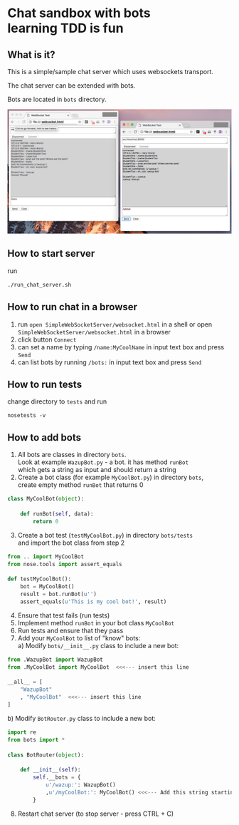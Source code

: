 # Chat sandbox with bots <br>learning TDD is fun
 
## What is it?
This is a simple/sample chat server which uses websockets transport.

The chat server can be extended with  bots.

Bots are located in ```bots``` directory.

![Bots chat example](ib_bots.png?raw=true "Chat example")

## How to start server
run 
```bash
./run_chat_server.sh 
```

## How to run chat in a browser
1. run ```open SimpleWebSocketServer/websocket.html``` in a shell or open ```SimpleWebSocketServer/websocket.html``` in a browser
2. click button ```Connect```
3. can set a name by typing ```/name:MyCoolName``` in input text box and press ```Send```
4. can list bots by running ```/bots:``` in input text box and press ```Send```

## How to run tests
change directory to ```tests``` and run
```
nosetests -v
```

## How to add bots
1. All bots are classes in directory ```bots```.<br>
Look at example ```WazupBot.py``` - a bot. it has method ```runBot```<br>
which gets a string as input and should return a string
2. Create a bot class (for example ```MyCoolBot.py```) in directory ```bots```,<br>
create empty method ```runBot``` that returns 0
```python
class MyCoolBot(object):

    def runBot(self, data):
        return 0
```
3. Create a bot test (```testMyCoolBot.py```) in directory ```bots/tests```<br>
 and import the bot class from step 2
```python
from .. import MyCoolBot
from nose.tools import assert_equals

def testMyCoolBot():
    bot = MyCoolBot()
    result = bot.runBot(u'')
    assert_equals(u'This is my cool bot!', result)
```
4. Ensure that test fails (run tests)
5. Implement method ```runBot``` in your bot class ```MyCoolBot```
6. Run tests and ensure that they pass
7. Add your ```MyCoolBot``` to list of "know" bots:<br>
a) Modify ```bots/__init__.py``` class to include a new bot:
```python
from .WazupBot import WazupBot
from .MyCoolBot import MyCoolBot  <<<--- insert this line

__all__ = [
    "WazupBot"
    , "MyCoolBot"  <<<--- insert this line
]
```

b) Modify ```BotRouter.py``` class to include a new bot:

```python
import re
from bots import *

class BotRouter(object):

    def __init__(self):
        self.__bots = {
            u'/wazup:': WazupBot()
            ,u'/myCoolBot:': MyCoolBot() <<<--- Add this string starting with comma
        }
```
8. Restart chat server (to stop server - press CTRL + C)